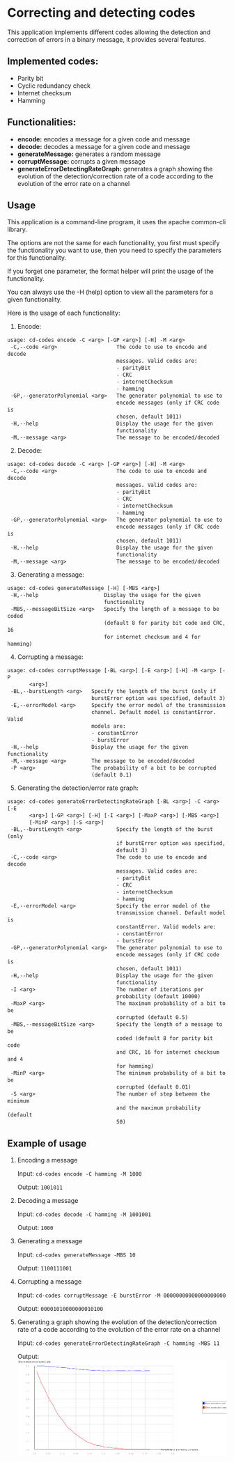 # Correcting and detecting codes

This application implements different codes allowing the detection and correction of errors in a binary message, it
provides several features.

## Implemented codes:

- Parity bit
- Cyclic redundancy check
- Internet checksum
- Hamming

## Functionalities:

- **encode:** encodes a message for a given code and message
- **decode:** decodes a message for a given code and message
- **generateMessage:** generates a random message
- **corruptMessage:** corrupts a given message
- **generateErrorDetectingRateGraph:** generates a graph showing the evolution of the detection/correction rate of a
  code according to the evolution of the error rate on a channel

## Usage

This application is a command-line program, it uses the apache common-cli library.

The options are not the same for each functionality, you first must specify the functionality you want to use, then you
need to specify the parameters for this functionality.

If you forget one parameter, the format helper will print the usage of the functionality.

You can always use the -H (help) option to view all the parameters for a given functionality.

Here is the usage of each functionality:

1. Encode:

```
usage: cd-codes encode -C <arg> [-GP <arg>] [-H] -M <arg>
 -C,--code <arg>                   The code to use to encode and decode
                                   messages. Valid codes are:
                                   - parityBit
                                   - CRC
                                   - internetChecksum
                                   - hamming
 -GP,--generatorPolynomial <arg>   The generator polynomial to use to
                                   encode messages (only if CRC code is
                                   chosen, default 1011)
 -H,--help                         Display the usage for the given
                                   functionality
 -M,--message <arg>                The message to be encoded/decoded
   ```

2. Decode:

```
usage: cd-codes decode -C <arg> [-GP <arg>] [-H] -M <arg>
 -C,--code <arg>                   The code to use to encode and decode
                                   messages. Valid codes are:
                                   - parityBit
                                   - CRC
                                   - internetChecksum
                                   - hamming
 -GP,--generatorPolynomial <arg>   The generator polynomial to use to
                                   encode messages (only if CRC code is
                                   chosen, default 1011)
 -H,--help                         Display the usage for the given
                                   functionality
 -M,--message <arg>                The message to be encoded/decoded
   ```

3. Generating a message:

```
usage: cd-codes generateMessage [-H] [-MBS <arg>]
 -H,--help                     Display the usage for the given
                               functionality
 -MBS,--messageBitSize <arg>   Specify the length of a message to be coded
                               (default 8 for parity bit code and CRC, 16
                               for internet checksum and 4 for hamming)
   ```

4. Corrupting a message:

```
usage: cd-codes corruptMessage [-BL <arg>] [-E <arg>] [-H] -M <arg> [-P
       <arg>]
 -BL,--burstLength <arg>   Specify the length of the burst (only if
                           burstError option was specified, default 3)
 -E,--errorModel <arg>     Specify the error model of the transmission
                           channel. Default model is constantError. Valid
                           models are:
                           - constantError
                           - burstError
 -H,--help                 Display the usage for the given functionality
 -M,--message <arg>        The message to be encoded/decoded
 -P <arg>                  The probability of a bit to be corrupted
                           (default 0.1)
   ```

5. Generating the detection/error rate graph:

```
usage: cd-codes generateErrorDetectingRateGraph [-BL <arg>] -C <arg> [-E
       <arg>] [-GP <arg>] [-H] [-I <arg>] [-MaxP <arg>] [-MBS <arg>]
       [-MinP <arg>] [-S <arg>]
 -BL,--burstLength <arg>           Specify the length of the burst (only
                                   if burstError option was specified,
                                   default 3)
 -C,--code <arg>                   The code to use to encode and decode
                                   messages. Valid codes are:
                                   - parityBit
                                   - CRC
                                   - internetChecksum
                                   - hamming
 -E,--errorModel <arg>             Specify the error model of the
                                   transmission channel. Default model is
                                   constantError. Valid models are:
                                   - constantError
                                   - burstError
 -GP,--generatorPolynomial <arg>   The generator polynomial to use to
                                   encode messages (only if CRC code is
                                   chosen, default 1011)
 -H,--help                         Display the usage for the given
                                   functionality
 -I <arg>                          The number of iterations per
                                   probability (default 10000)
 -MaxP <arg>                       The maximum probability of a bit to be
                                   corrupted (default 0.5)
 -MBS,--messageBitSize <arg>       Specify the length of a message to be
                                   coded (default 8 for parity bit code
                                   and CRC, 16 for internet checksum and 4
                                   for hamming)
 -MinP <arg>                       The minimum probability of a bit to be
                                   corrupted (default 0.01)
 -S <arg>                          The number of step between the minimum
                                   and the maximum probability (default
                                   50)
   ```

## Example of usage

1. Encoding a message

   Input: `cd-codes encode -C hamming -M 1000`

   Output: `1001011`

2. Decoding a message

   Input: `cd-codes decode -C hamming -M 1001001`

   Output: `1000`

3. Generating a message

   Input: `cd-codes generateMessage -MBS 10`

   Output: `1100111001`

4. Corrupting a message

   Input: `cd-codes corruptMessage -E burstError -M 00000000000000000000`

   Output: `00001010000000010100`

5. Generating a graph showing the evolution of the detection/correction rate of a code according to the evolution of the
   error rate on a channel

   Input: `cd-codes generateErrorDetectingRateGraph -C hamming -MBS 11`

   Output:
   ![Alt text](/GenerateHammingGraph.png?raw=true "Evolution of detecting and correcting rate for a given error rate using Hamming code")